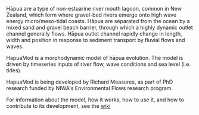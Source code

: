 Hāpua are a type of non-estuarine river mouth lagoon, common in New Zealand, which form where gravel-bed rivers emerge onto high wave energy micro/meso-tidal coasts. Hāpua are separated from the ocean by a mixed sand and gravel beach barrier, through which a highly dynamic outlet channel generally flows. Hāpua outlet channel rapidly change in length, width and position in response to sediment transport by fluvial flows and waves.

HapuaMod is a morphodynamic model of hāpua evolution. The model is driven by timeseries inputs of river flow, wave conditions and sea level (i.e. tides).

HapuaMod is being developed by Richard Measures, as part of PhD research funded by NIWA's Environmental Flows research program.

For information about the model, how it works, how to use it, and how to contribute to its development, see the [wiki](../../wiki)
